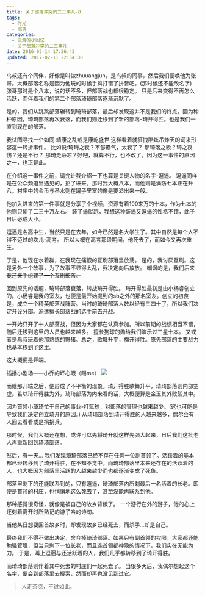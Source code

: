 ```yaml
---
title: 关于部落冲突的二三事儿-8
tags:
  - 时光
  - 部落
categories:
  - 云游的小回忆
  - 关于部落冲突的二三事儿
date: 2016-05-14 17:56:43
updated: 2017-02-11 22:54:30
---
```


鸟叔还有个同伴，好像是叫做zhuuangjun，是鸟叔的同事，然后我们便唤他为张哥。大概部落名称是因为他玩的时候手抖打错了拼音吧。(那时候还不能改名字)
张哥那时是个八本，说的话不多，但部落战也都很稳定。
只是后来变得不再怎么活跃，而伴着我们的第二个部落琦琦部落逐渐沉默了。

是的，我们从跳跳部落辗转到琦琦部落，最后却发现这并不是我们的终点。因为种种原因，琦琦部落再次衰落，而我们则迁移到了新的部落-琦开得胜。也是我们一直到现在的部落。
<!--more-->

我试图寻找一个如同 靖康之乱或是康乾盛世 这样看着就狂拽酷炫吊炸天的词来形容这一转折事件。
比如说:琦琦之衰？不够霸气，太衰了？
那琦落之歌？琦之哀伤？还是不行？
那琦走茶凉？好吧，就算不行，也不改了，因为这一事件的原因之一，也正是此。

在介绍这一事件之前，请允许我介绍一下也算是关键人物的名字-逗逼。
逗逼同样是在公众频道里遇见的，招了进来。那时我大概八本，而他则是满防七本正在升八。村庄中的金币与圣水则在罐子里富的像是要溢出来一般。

他加入进来的第一件事就是分享了个视频，资源有着100来万的十本，作为七本的他则只偷了二三十万左右。
装了逼就跑，我想这种装逼又逗逼的性格不错，此子日后必成大业。

逗逼是名高中生，当然只是在去年，如今已然是名大学生了。其中自然是每个人不得不迈过的坎儿-高考。
所以大概在高考那段期间，他死去了，而如今又再次重生。

于是，他现在水着群，在我现在痛恨的互刷部落里放荡。
是的，我讨厌互刷。这是另外一个故事，为了故事不显得太乱，我决定向后放放。
<del datetime="2017-02-11T14:44:59+00:00">嘲讽的是，我们后来竟还亲手组建了一个互刷部落。</del>

回到原先的话题，琦琦部落衰落，转战琦开得胜。
琦开得胜最初是由小杨睿创立的。小杨睿是我的室友，也便是最开始提到的sb之外的那名室友。创立的初衷是，成立一个精英部落战阵营。当时的琦琦部落人数以经有三四十了，所以我们决定开设分部。派遣擅长部落战的选手前去开战。

一开始只开了十人部落战，但因为大家都在认真参加。所以前期的战绩相当不错，随后迁移到这里的人员也越来越多。
擅长狗球的勋给我们演示过三星十本。
又或者是鸟叔玩着他那熟练的野猪。总之，歌舞升平，旗开得胜。原先部落的主要战力也基本移到了这里。

这大概便是开端。

插播小剧场——小乔的坏心眼（踢me）
[![](http://www.yunyoujun.cn/wp-content/uploads/2017/02/4d338713b07eca808fc26803962397dda0448336-300x169.jpg)](http://www.yunyoujun.cn/wp-content/uploads/2017/02/4d338713b07eca808fc26803962397dda0448336.jpg)

而继那开端之后，便形成了不平衡的现象。琦开得胜歌舞升平，琦琦部落则内部空虚。若以琦开得胜为外，琦琦部落为内来看的话，大概便算是金玉其外败絮其中。

因为首领小琦琦忙于自己的事业-打篮球，对部落的管理也越来越少。(这也可能是导致我们决定创立琦开的原因。)
从琦琦部落到琦开得胜的人越来越多，偶尔会有人回去看看或是捐捐兵。

那时候，我们大概还在想，或许可以先将琦开就这样先强大起来，日后我们这批老人再重新回到琦琦部落。

然后，有一天…
我们发现琦琦部落已经不存在任何一位副首领了。活跃着的基本都已经转移到了琦开得胜，在不知不觉中。而琦琦部落里本来还存在的活跃着的人，也大概因为部落里活跃的人越来越少而也都逐渐变成了死鱼。

部落里剩下的还能联系到的，只有逗逼，琦琦部落内所剩最后一名活着的长老。即便是首领的村庄，也悄悄地这么死去了，甚至没能再联系到他。

那种感觉很奇怪，就像是被自己的故乡背叛了。
一个游行在外的游子，他的心上还刻着离开时所熟记的游子吟的诗句。

当他某日想要回首故乡时，却发现故乡已经死去，而杀手…却是自己。

最终我们不得不做出决定，舍弃掉琦琦部落。如果只有副首领的权限，大家都还能勉强管理，但当只剩下一位长老，而且连首领都神隐的情况下，我们实在无能为力。
于是，叫上逗逼与还活跃着的人，我们几乎都转移到了琦开得胜。

而琦琦部落则伴着其中死去的村庄们一起死去了。
当很多天后，我偶尔想起这个名字，便会到部落里去搜索，然而却再也没见到过它。
> 人走茶凉，不过如此。